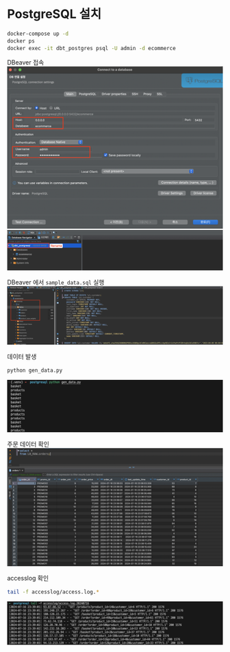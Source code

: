 # PostgreSQL 설치

```bash
docker-compose up -d
docker ps
docker exec -it dbt_postgres psql -U admin -d ecommerce
```

DBeaver 접속
![](./img/2024-07-16-22-43-58.png)
![](./img/2024-07-16-22-46-33.png)


DBeaver 에서 `sample_data.sql` 실행
![](2024-07-17-00-33-11.png)

데이터 발생
```bash
python gen_data.py
```
![](./img/2024-07-16-23-38-10.png)

주문 데이터 확인
![](./img/2024-07-16-23-38-38.png)

accesslog 확인
```bash
tail -f accesslog/access.log.*
```
![](./img/2024-07-16-23-39-12.png)
